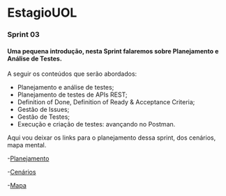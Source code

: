 # EstagioUOL


###  Sprint 03

#### Uma pequena introdução, nesta Sprint falaremos sobre Planejamento e Análise de Testes.

A seguir os conteúdos que serão abordados:

- Planejamento e análise de testes;
- Planejamento de testes de APIs REST;
- Definition of Done, Definition of Ready & Acceptance Criteria;
- Gestão de Issues;
- Gestão de Testes;
- Execução e criação de testes: avançando no Postman.

Aqui vou deixar os links para o planejamento dessa sprint, dos cenários, mapa mental.

-[Planejamento](https://github.com/KaueRuchinski/EstagioUOL/blob/d40effb4c2ab1aa600f777f8bcfdb88894b8e91c/Sprint3/planejamento.md)

-[Cenários](https://github.com/KaueRuchinski/EstagioUOL/blob/d40effb4c2ab1aa600f777f8bcfdb88894b8e91c/Sprint3/cen%C3%A1riosSprint3.md)

-[Mapa]()
